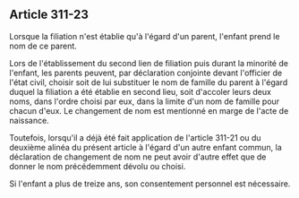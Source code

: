 Article 311-23
----
Lorsque la filiation n'est établie qu'à l'égard d'un parent, l'enfant prend le
nom de ce parent.

Lors de l'établissement du second lien de filiation puis durant la minorité de
l'enfant, les parents peuvent, par déclaration conjointe devant l'officier de
l'état civil, choisir soit de lui substituer le nom de famille du parent à
l'égard duquel la filiation a été établie en second lieu, soit d'accoler leurs
deux noms, dans l'ordre choisi par eux, dans la limite d'un nom de famille pour
chacun d'eux. Le changement de nom est mentionné en marge de l'acte de
naissance.

Toutefois, lorsqu'il a déjà été fait application de l'article 311-21 ou du
deuxième alinéa du présent article à l'égard d'un autre enfant commun, la
déclaration de changement de nom ne peut avoir d'autre effet que de donner le
nom précédemment dévolu ou choisi.

Si l'enfant a plus de treize ans, son consentement personnel est nécessaire.
